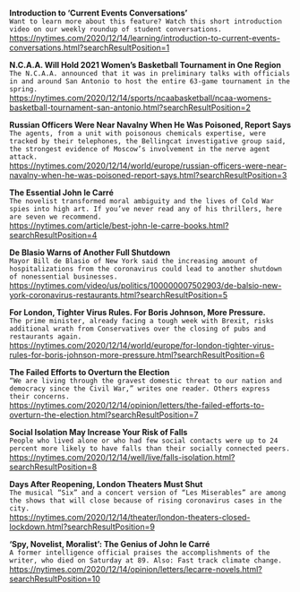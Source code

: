 **Introduction to ‘Current Events Conversations’**\
`Want to learn more about this feature? Watch this short introduction video on our weekly roundup of student conversations.`\
https://nytimes.com/2020/12/14/learning/introduction-to-current-events-conversations.html?searchResultPosition=1

**N.C.A.A. Will Hold 2021 Women’s Basketball Tournament in One Region**\
`The N.C.A.A. announced that it was in preliminary talks with officials in and around San Antonio to host the entire 63-game tournament in the spring.`\
https://nytimes.com/2020/12/14/sports/ncaabasketball/ncaa-womens-basketball-tournament-san-antonio.html?searchResultPosition=2

**Russian Officers Were Near Navalny When He Was Poisoned, Report Says**\
`The agents, from a unit with poisonous chemicals expertise, were tracked by their telephones, the Bellingcat investigative group said, the strongest evidence of Moscow’s involvement in the nerve agent attack.`\
https://nytimes.com/2020/12/14/world/europe/russian-officers-were-near-navalny-when-he-was-poisoned-report-says.html?searchResultPosition=3

**The Essential John le Carré**\
`The novelist transformed moral ambiguity and the lives of Cold War spies into high art. If you’ve never read any of his thrillers, here are seven we recommend.`\
https://nytimes.com/article/best-john-le-carre-books.html?searchResultPosition=4

**De Blasio Warns of Another Full Shutdown**\
`Mayor Bill de Blasio of New York said the increasing amount of hospitalizations from the coronavirus could lead to another shutdown of nonessential businesses.`\
https://nytimes.com/video/us/politics/100000007502903/de-balsio-new-york-coronavirus-restaurants.html?searchResultPosition=5

**For London, Tighter Virus Rules. For Boris Johnson, More Pressure.**\
`The prime minister, already facing a tough week with Brexit, risks additional wrath from Conservatives over the closing of pubs and restaurants again.`\
https://nytimes.com/2020/12/14/world/europe/for-london-tighter-virus-rules-for-boris-johnson-more-pressure.html?searchResultPosition=6

**The Failed Efforts to Overturn the Election**\
`“We are living through the gravest domestic threat to our nation and democracy since the Civil War,” writes one reader. Others express their concerns.`\
https://nytimes.com/2020/12/14/opinion/letters/the-failed-efforts-to-overturn-the-election.html?searchResultPosition=7

**Social Isolation May Increase Your Risk of Falls**\
`People who lived alone or who had few social contacts were up to 24 percent more likely to have falls than their socially connected peers.`\
https://nytimes.com/2020/12/14/well/live/falls-isolation.html?searchResultPosition=8

**Days After Reopening, London Theaters Must Shut**\
`The musical “Six” and a concert version of “Les Miserables” are among the shows that will close because of rising coronavirus cases in the city.`\
https://nytimes.com/2020/12/14/theater/london-theaters-closed-lockdown.html?searchResultPosition=9

**‘Spy, Novelist, Moralist’: The Genius of John le Carré**\
`A former intelligence official praises the accomplishments of the writer, who died on Saturday at 89. Also: Fast track climate change.`\
https://nytimes.com/2020/12/14/opinion/letters/lecarre-novels.html?searchResultPosition=10

